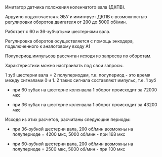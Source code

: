Имитатор датчика положения коленчатого вала (ДКПВ). 


Ардуино подключается к ЭБУ и имитирует ДКПВ с возможностью регулировки оборотов двигателя от 200 до 5000 об/мин.

Работает с 60 и 36-зубчатыми шестернями вала.

Регулировка оборотов осуществляется с помощь энкодера, подключенного к аналоговому входу А1

Полупериод импульсов рассчитан исходя из запросов по оборотам. 

Характеристики можно настраивать под свои запросы.

1 зуб шестерни вала = 2 полупериодам, т.к. полупериод - это время между сигналами 0 и 1. 2 таких сигнала составляют импульс, т.е. 1 зуб

- при 60 зубах на шестерне коленвала 1 оборот происходит за 72000 мкс

- при 36 зубах на шестерне коленвала 1 оборот происходит за 43200 мкс


Исходя из этих расчетов, расчитаны следующие периоды: 

- при 36-зубной шестерни вала, 200 об/мин возможны на полупериоде = 4200 мкс, 5000 об/мин - при 168 мкс

- при 60-зубной шестерни вала, 200 об/мин возможны на полупериоде = 2500 мкс, 5000 об/мин - при 100 мкс
